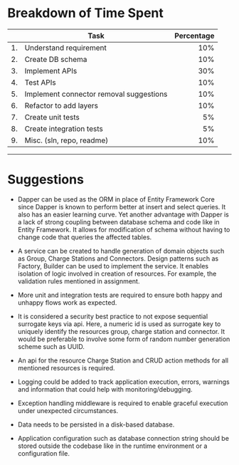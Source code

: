 # Breakdown of Time Spent

|     | Task                                    | Percentage |
| ---:| --------------------------------------- | ----------:|
| 1.  | Understand requirement                  | 10%        |
| 2.  | Create DB schema                        | 10%        |
| 3.  | Implement APIs                          | 30%        |
| 4.  | Test APIs                               | 10%        |
| 5.  | Implement connector removal suggestions | 10%        |
| 6.  | Refactor to add layers                  | 10%        |
| 7.  | Create unit tests                       | 5%         |
| 8.  | Create integration tests                | 5%         |
| 9.  | Misc. (sln, repo, readme)               | 10%        |

---

# Suggestions

+ Dapper can be used as the ORM in place of Entity Framework Core since Dapper is known to perform better at insert and select queries. It also has an easier learning curve. Yet another advantage with Dapper is a lack of strong coupling between database schema and code like in Entity Framework. It allows for modification of schema without having to change code that queries the affected tables. 

+ A service can be created to handle generation of domain objects such as Group, Charge Stations and Connectors. Design patterns such as Factory, Builder can be used to implement the service. It enables isolation of logic involved in creation of resources. For example, the validation rules mentioned in assignment. 

+ More unit and integration tests are required to ensure both happy and unhappy flows work as expected. 

+ It is considered a security best practice to not expose sequential surrogate keys via api. Here, a numeric id is used as surrogate key to uniquely identify the resources group, charge station and connector. It would be preferable to involve some form of random number generation scheme such as UUID.

+ An api for the resource Charge Station and CRUD action methods for all mentioned resources is required.

+ Logging could be added to track application execution, errors, warnings and information that could help with monitoring/debugging. 

+ Exception handling middleware is required to enable graceful execution under unexpected circumstances. 

+ Data needs to be persisted in a disk-based database. 

+ Application configuration such as database connection string should be stored outside the codebase like in the runtime environment or a configuration file. 



